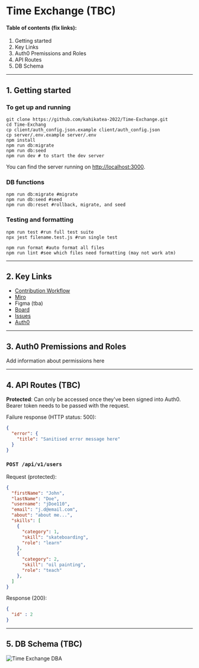 # Time Exchange (TBC)

#### Table of contents (fix links):
1. Getting started
2. Key Links
3. Auth0 Premissions and Roles
4. API Routes
5. DB Schema

---

## 1. Getting started

### To get up and running

```shell
git clone https://github.com/kahikatea-2022/Time-Exchange.git
cd Time-Exchang
cp client/auth_config.json.example client/auth_config.json
cp server/.env.example server/.env
npm install 
npm run db:migrate
npm run db:seed
npm run dev # to start the dev server
```

You can find the server running on [http://localhost:3000](http://localhost:3000).

### DB functions

```shell
npm run db:migrate #migrate
npm run db:seed #seed
npm run db:reset #rollback, migrate, and seed
```

### Testing and formatting
```shell
npm run test #run full test suite
npx jest filename.test.js #run single test

npm run format #auto format all files
npm run lint #see which files need formatting (may not work atm)
```

---

## 2. Key Links

- [Contribution Workflow](https://github.com/kahikatea-2022/Time-Exchange/blob/2-readme-update/CONTRIBUTE.md)
- [Miro](https://miro.com/app/board/uXjVO3kWk38=/)
- Figma (tba)
- [Board](https://github.com/kahikatea-2022/Time-Exchange/projects/1)
- [Issues](https://github.com/kahikatea-2022/Time-Exchange/issues)
- [Auth0](https://manage.auth0.com/dashboard/au/kahikatea-2022-jessew/applications/c8ZqOgWFTqZZRQ9KgFK75a4lCI06SdYV/settings)

---

## 3. Auth0 Premissions and Roles

Add information about permissions here

---

## 4. API Routes (TBC)

**Protected**: Can only be accessed once they've been signed into Auth0. Bearer token needs to be passed with the request.

Failure response (HTTP status: 500):

```json
{
  "error": {
    "title": "Sanitised error message here"
  }
}
```

### `POST /api/v1/users`

Request (protected): 
```json
{
  "firstName": "John",
  "lastName": "Doe",
  "username": "jDoe110",
  "email": "j.d@email.com",
  "about": "about me...",
  "skills": [
    {
      "category": 1,
      "skill": "skateboarding",
      "role": "learn"
    },
    {
      "category": 2,
      "skill": "oil painting",
      "role": "teach"
    },
  ]
}
```

Response (200):

```json
{
  "id" : 2
}
```

---

## 5. DB Schema (TBC)

![Time Exchange DBA](https://user-images.githubusercontent.com/49049363/166867526-d1a7fbfa-5af1-478d-8226-7735d370f9c5.png)
